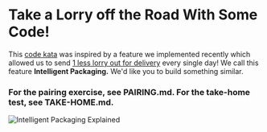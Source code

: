 
# Take a Lorry off the Road With Some Code!
This [code kata](http://codekata.com/) was inspired by a feature we implemented recently which allowed us to send [1 less lorry out for delivery](https://medium.com/gousto-engineering-techbrunch/taking-a-lorry-off-the-road-with-some-code-a988f70b37c1) every single day! We call this feature **Intelligent Packaging.** We'd like you to build something similar.

### For the pairing exercise, see PAIRING.md. For the take-home test, see TAKE-HOME.md.

![Intelligent Packaging Explained](https://i.imgur.com/8iPoykn.png)
